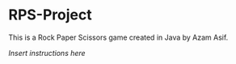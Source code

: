 # RPS-Project

This is a Rock Paper Scissors game created in Java by Azam Asif.

*Insert instructions here*